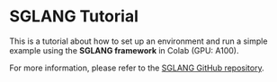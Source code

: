 # SGLANG Tutorial

This is a tutorial about how to set up an environment and run a simple example using the **SGLANG framework** in Colab (GPU: A100).

For more information, please refer to the [SGLANG GitHub repository](https://github.com/sgl-project/sglang).
